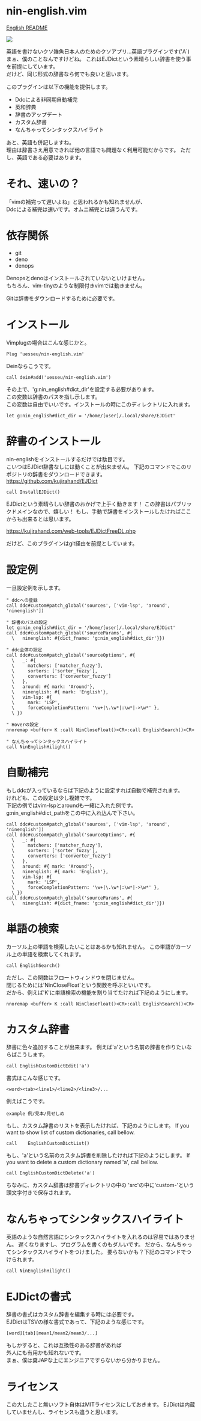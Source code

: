# nin-english.vim
[English README](README_en.md)

![](sample.gif)

英語を書けないクソ雑魚日本人のためのクソアプリ...英語プラグインです('A`)  
まぁ、僕のことなんですけどね。
これはEJDictという素晴らしい辞書を使う事を前提にしています。  
だけど、同じ形式の辞書なら何でも良いと思います。

このプラグインは以下の機能を提供します。
- Ddcによる非同期自動補完
- 英和辞典
- 辞書のアップデート
- カスタム辞書
- なんちゃってシンタックスハイライト

あと、英語も併記しますね。  
理由は辞書さえ用意できれば他の言語でも問題なく利用可能だからです。
ただし、英語である必要はあります。

# それ、速いの？
「vimの補完って遅いよね」と思われるかも知れませんが、  
Ddcによる補完は速いです。オムニ補完とは違うんです。  

# 依存関係
- git
- deno
- denops

Denopsとdenoはインストールされていないといけません。  
もちろん、vim-tinyのような制限付きvimでは動きません。  

Gitは辞書をダウンロードするために必要です。


# インストール
Vimplugの場合はこんな感じかと。

```
Plug 'uesseu/nin-english.vim'
```

Deinならこうです。
```
call dein#add('uesseu/nin-english.vim')
```

その上で、'g:nin_english#dict_dir'を設定する必要があります。  
この変数は辞書のパスを指し示します。  
この変数は自由でいいです。インストールの時にこのディレクトリに入れます。  

```vim
let g:nin_english#dict_dir = '/home/[user]/.local/share/EJDict'
```

# 辞書のインストール
nin-englishをインストールするだけでは駄目です。  
こいつはEJDict辞書なしには動くことが出来ません。
下記のコマンドでこのリポジトリの辞書をダウンロードできます。
https://github.com/kujirahand/EJDict

```vim
call InstallEJDict()
```

EJDictという素晴らしい辞書のおかげで上手く動きます！
この辞書はパブリックドメインなので、嬉しい！
もし、手動で辞書をインストールしたければここからも出来るとは思います。

https://kujirahand.com/web-tools/EJDictFreeDL.php

だけど、このプラグインはgit経由を前提としています。

# 設定例
一旦設定例を示します。
```vim
" ddcへの登録
call ddc#custom#patch_global('sources', ['vim-lsp', 'around', 'ninenglish'])

" 辞書のパスの設定
let g:nin_english#dict_dir = '/home/[user]/.local/share/EJDict'
call ddc#custom#patch_global('sourceParams', #{
  \   ninenglish: #{dict_fname: 'g:nin_english#dict_dir'}})

" ddc全体の設定
call ddc#custom#patch_global('sourceOptions', #{
  \   _: #{
  \     matchers: ['matcher_fuzzy'],
  \     sorters: ['sorter_fuzzy'],
  \     converters: ['converter_fuzzy']
  \   },
  \   around: #{ mark: 'Around'},
  \   ninenglish: #{ mark: 'English'},
  \   vim-lsp: #{
  \     mark: 'LSP',
  \     forceCompletionPattern: '\w+|\.\w*|:\w*|->\w*' },
  \ })

" Hoverの設定
nnoremap <buffer> K :call NinCloseFloat()<CR>:call EnglishSearch()<CR>

" なんちゃってシンタックスハイライト
call NinEnglishHilight()
```


# 自動補完
もしddcが入っているならば下記のように設定すれば自動で補完されます。  
けれども、この設定は少し複雑です。  
下記の例ではvim-lspとaroundも一緒に入れた例です。
g:nin_english#dict_pathをこの中に入れ込んで下さい。

```vim
call ddc#custom#patch_global('sources', ['vim-lsp', 'around', 'ninenglish'])
call ddc#custom#patch_global('sourceOptions', #{
  \   _: #{
  \     matchers: ['matcher_fuzzy'],
  \     sorters: ['sorter_fuzzy'],
  \     converters: ['converter_fuzzy']
  \   },
  \   around: #{ mark: 'Around'},
  \   ninenglish: #{ mark: 'English'},
  \   vim-lsp: #{
  \     mark: 'LSP',
  \     forceCompletionPattern: '\w+|\.\w*|:\w*|->\w*' },
  \ })
call ddc#custom#patch_global('sourceParams', #{
  \   ninenglish: #{dict_fname: 'g:nin_english#dict_dir'}})
```

# 単語の検索
カーソル上の単語を検索したいことはあるかも知れません。
この単語がカーソル上の単語を検索してくれます。
```vim
call EnglishSearch()
```
ただし、この関数はフロートウィンドウを閉じません。  
閉じるためには'NinCloseFloat'という関数を呼ぶといいです。  
だから、例えば'K'に単語検索の機能を割り当てたければ下記のようにします。  
```vim
nnoremap <buffer> K :call NinCloseFloat()<CR>:call EnglishSearch()<CR>
```

# カスタム辞書
辞書に色々追加することが出来ます。
例えば'a'という名前の辞書を作りたいならばこうします。
```vim
call EnglishCustomDictEdit('a')
```
書式はこんな感じです。

```
<word><tab><line1>/<line2>/<line3>/...
```
例えばこうです。

```
example	例/見本/見せしめ
```

もし、カスタム辞書のリストを表示したければ、下記のようにします。
If you want to show list of custom dictionaries, call bellow.
```vim
call	EnglishCustomDictList()
```

もし、'a'という名前のカスタム辞書を削除したければ下記のようにします。
If you want to delete a custom dictionary named 'a', call bellow.
```vim
call EnglishCustomDictDelete('a')
```

ちなみに、カスタム辞書は辞書ディレクトリの中の
'src'の中に'custom-'という頭文字付きで保存されます。

# なんちゃってシンタックスハイライト
英語のような自然言語にシンタックスハイライトを入れるのは容易ではありません。
遅くなりますし、プログラムを書くのもダルいです。
だから、なんちゃってシンタックスハイライトをつけました。
要らないかも？下記のコマンドでつけられます。

```vim
call NinEnglishHilight()
```

# EJDictの書式
辞書の書式はカスタム辞書を編集する時には必要です。  
EJDictはTSVの様な書式であって、下記のような感じです。
```
[word][tab][mean1/mean2/mean3/...]
```

もしかすると、これは互換性のある辞書があれば  
外人にも有用かも知れないです。  
まぁ、僕は糞JAPな上にエンジニアですらないから分かりません。  

# ライセンス
この大したこと無いソフト自体はMITライセンスにしておきます。
EJDictは内蔵していませんし、ライセンスも違うと思います。
